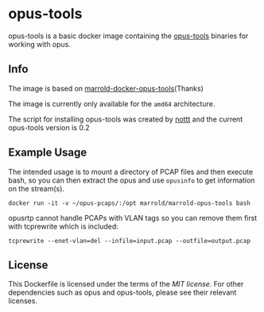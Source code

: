 
# opus-tools

opus-tools is a basic docker image containing the [opus-tools](https://opus-codec.org/release/dev/2018/09/18/opus-tools-0_2.html) binaries for working with opus.

## Info

The image is based on [marrold-docker-opus-tools](https://github.com/marrold/marrold-docker-opus-tools)(Thanks)

The image is currently only available for the `amd64` architecture.

The script for installing opus-tools was created by [nottt](https://gist.github.com/Nottt/f55dd79ca235d8add67423a76b304961) and the current opus-tools version is 0.2

## Example Usage

The intended usage is to mount a directory of PCAP files and then execute bash, so you can then extract the opus and use `opusinfo` to get information on the stream(s).

`docker run -it -v ~/opus-pcaps/:/opt marrold/marrold-opus-tools bash`

opusrtp cannot handle PCAPs with VLAN tags so you can remove them first with tcprewrite which is included:

````
tcprewrite --enet-vlan=del --infile=input.pcap --outfile=output.pcap
````

## License

This Dockerfile is licensed under the terms of the _MIT license_. For other dependencies such as opus and opus-tools, please see their relevant licenses.


